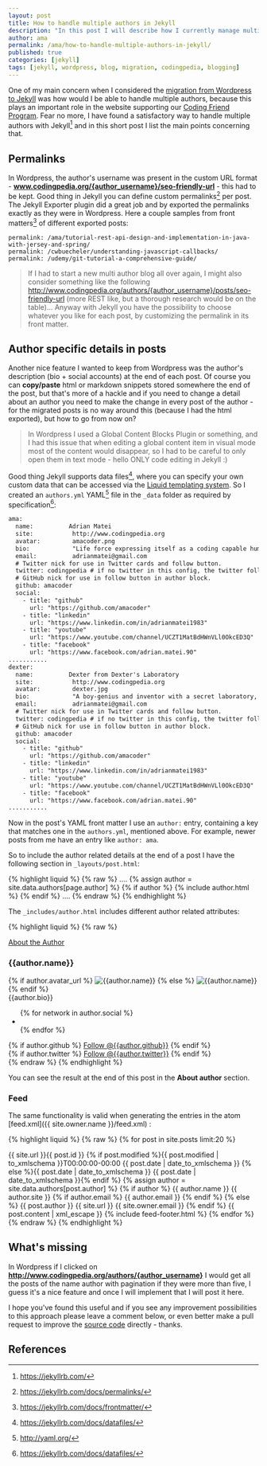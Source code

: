 ```yaml
---
layout: post
title: How to handle multiple authors in Jekyll
description: "In this post I will describe how I currently manage multiple authors in Jekyll"
author: ama
permalink: /ama/how-to-handle-multiple-authors-in-jekyll/
published: true
categories: [jekyll]
tags: [jekyll, wordpress, blog, migration, codingpedia, blogging]
---
```


One of my main concern when I considered the [migration from Wordpress to Jekyll](//www.codingpedia.org/ama/how-to-migrate-programming-blog-from-wordpress-to-jekyll/) was how would I be able to handle multiple authors, because this plays an important role in the website supporting our [Coding Friend Program](//www.codingpedia.org/friends/). Fear no more, I have found a satisfactory way to handle multiple authors with Jekyll[^1] and in this short post I list the main points concerning that.

[^1]: <https://jekyllrb.com/>

<!--more-->

## Permalinks

In Wordpress, the author's username was present in the custom URL format -  __www.codingpedia.org/{author_username}/seo-friendly-url__ - this had to be kept. Good thing in Jekyll you can define custom permalinks[^2] per post. The Jekyll Exporter plugin did a great job and by exported the permalinks exactly as they were in Wordpress. Here a couple samples from front matters[^3] of different exported posts:

```
permalink: /ama/tutorial-rest-api-design-and-implementation-in-java-with-jersey-and-spring/
permalink: /cwbuecheler/understanding-javascript-callbacks/
permalink: /udemy/git-tutorial-a-comprehensive-guide/
```
[^2]:<https://jekyllrb.com/docs/permalinks/>
[^3]:<https://jekyllrb.com/docs/frontmatter/>

> If I had to start a new multi author blog all over again, I might also consider something like the following http://www.codingpedia.org/authors/{author_username}/posts/seo-friendly-url (more REST like, but a thorough research would be on the table)... Anyway with Jekyll you have the possibility to choose whatever you like for each post, by customizing the permalink in its front matter.

## Author specific details in posts

Another nice feature I wanted to keep from Wordpress was the author's description (bio + social accounts) at the end of each post. Of course you can __copy/paste__ html or markdown snippets stored somewhere the end of the post, but that's more of a hackle and if you need to change a detail about an author you need to make the change in every post of the author - for the migrated posts is no way around this (because I had the html exported), but how to go from now on?

> In Wordpress I used a Global Content Blocks Plugin or something, and I had this issue that when editing a global content item in visual mode most of the content would disappear, so I had to be careful to only open them in text mode - hello ONLY code editing in Jekyll :)

Good thing Jekyll supports data files[^4], where you can specify your own custom data that can be accessed via the [Liquid templating system](https://github.com/shopify/liquid/wiki/liquid-for-designers). So I created an `authors.yml` YAML[^5] file in the `_data` folder as required by specification[^4]:

``` html
ama:
  name:          Adrian Matei
  site:           http://www.codingpedia.org
  avatar:         amacoder.png
  bio:            "Life force expressing itself as a coding capable human being"
  email:          adrianmatei@gmail.com
  # Twitter nick for use in Twitter cards and follow button.
  twitter: codingpedia # if no twitter in this config, the twitter follow button will be removed
  # GitHub nick for use in follow button in author block.
  github: amacoder
  social:
    - title: "github"
      url: "https://github.com/amacoder"
    - title: "linkedin"
      url: "https://www.linkedin.com/in/adrianmatei1983"
    - title: "youtube"
      url: "https://www.youtube.com/channel/UCZT1MatBdHWnVLl0OkcED3Q"
    - title: "facebook"
      url: "https://www.facebook.com/adrian.matei.90"
...........
dexter:
  name:          Dexter from Dexter's Laboratory
  site:           http://www.codingpedia.org
  avatar:         dexter.jpg
  bio:            "A boy-genius and inventor with a secret laboratory, who constantly battles his sister Dee Dee in an attempt to keep her out of the lab."
  email:          adrianmatei@gmail.com
  # Twitter nick for use in Twitter cards and follow button.
  twitter: codingpedia # if no twitter in this config, the twitter follow button will be removed
  # GitHub nick for use in follow button in author block.
  github: amacoder
  social:
    - title: "github"
      url: "https://github.com/amacoder"
    - title: "linkedin"
      url: "https://www.linkedin.com/in/adrianmatei1983"
    - title: "youtube"
      url: "https://www.youtube.com/channel/UCZT1MatBdHWnVLl0OkcED3Q"
    - title: "facebook"
      url: "https://www.facebook.com/adrian.matei.90"
...........      
```

[^4]: <https://jekyllrb.com/docs/datafiles/>
[^5]: <http://yaml.org/>
[^6]: <https://mademistakes.com/articles/using-jekyll-2016/>

Now in the post's YAML front matter I use an `author:` entry, containing a key that matches one in the `authors.yml`, mentioned above. For example, newer posts from me have an entry like `author: ama`.

So to include the author related details at the end of a post I have the following section in `_layouts/post.html`:

{% highlight liquid %}
{% raw %}
....
{% assign author = site.data.authors[page.author] %}
{% if author %}
{% include author.html %}
{% endif %}
....
{% endraw %}
{% endhighlight %}

The `_includes/author.html` includes different author related attributes:

{% highlight liquid %}
{% raw %}
<div class="read-more">
  <div class="read-more-header">
    <a href="{{ author.site }}" class="read-more-btn">About the Author</a>
  </div><!-- /.read-more-header -->
  <div class="read-more-content author-info">
    <h3>{{author.name}}</h3>
    <div class="author-container">
      {% if author.avatar_url %}
        <img class="author-img" src="{{author.avatar_url}}" alt="{{author.name}}" />
      {% else %}
        <img class="author-img" src="{{site.url}}/{{author.avatar}}" alt="{{author.name}}" />
      {% endif %}
      <div class="author-bio">{{author.bio}}</div>
    </div>
    <div class="author-share">
      <ul class="list-inline social-buttons">
        {% for network in author.social %}
          <li><a href="{{ network.url }}" target="_blank"><i class="fa fa-{{ network.title }} fa-fw"></i></a></li>
        {% endfor %}
      </ul>
      {% if author.github %}
        <a aria-label="Follow @{{author.github}} on GitHub" data-style="mega" href="https://github.com/{{author.github}}" class="github-button">Follow @{{author.github}}</a>
      {% endif %}
      <br>
      {% if author.twitter %}
        <a href="https://twitter.com/{{author.twitter}}" class="twitter-follow-button" data-show-count="false" data-size="large">Follow @{{author.twitter}}</a>
      {% endif %}
    </div>
  </div>
  {% endraw %}
  {% endhighlight %}

You can see the result at the end of this post in the **About author** section.

### Feed

The same functionality is valid when generating the entries in the atom [feed.xml]({{ site.owner.name }}/feed.xml) :

{% highlight liquid %}
{% raw %}
{% for post in site.posts limit:20 %}
<entry>
  <title type="html"><![CDATA[{{ post.title | cdata_escape }}]]></title>
 <link rel="alternate" type="text/html" href="{% if post.link %}{{ post.link }}{% else %}{{ site.url }}{{ post.url }}{% endif %}" />
  <id>{{ site.url }}{{ post.id }}</id>
  {% if post.modified %}<updated>{{ post.modified | to_xmlschema }}T00:00:00-00:00</updated>
  <published>{{ post.date | date_to_xmlschema }}</published>
  {% else %}<published>{{ post.date | date_to_xmlschema }}</published>
  <updated>{{ post.date | date_to_xmlschema }}</updated>{% endif %}
  {% assign author = site.data.authors[post.author] %}
  {% if author %}
  <author>
    <name>{{ author.name }}</name>
    <uri>{{ author.site }}</uri>
    {% if author.email %}
    <email>{{ author.email }}</email>
    {% endif %}
  </author>
  {% else %}
  <author>
    <name>{{ post.author }}</name>
    <uri>{{ site.url }}</uri>
    <email>{{ site.owner.email }}</email>
  </author>
  {% endif %}
  <content type="html">
    {{ post.content | xml_escape }}
    {% include feed-footer.html %}
  </content>
</entry>
{% endfor %}
{% endraw %}
{% endhighlight %}

## What's missing

In Wordpress if I clicked on __http://www.codingpedia.org/authors/{author_username}__ I would get all the posts of the name author with pagination if they were more than five, I guess it's a nice feature and once I will implement that I will post it here.

I hope you've found this useful and if you see any improvement possibilities to this approach please leave a comment below, or even better make a pull request to improve the [source code](https://github.com/Codingpedia/codingpedia.github.io) directly - thanks.

## References
